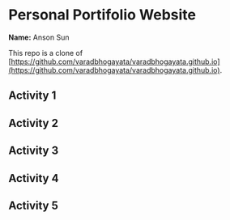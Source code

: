 # Personal Portifolio Website
__Name:__ Anson Sun

This repo is a clone of [https://github.com/varadbhogayata/varadbhogayata.github.io](https://github.com/varadbhogayata/varadbhogayata.github.io).

## Activity 1

## Activity 2

## Activity 3

## Activity 4

## Activity 5


